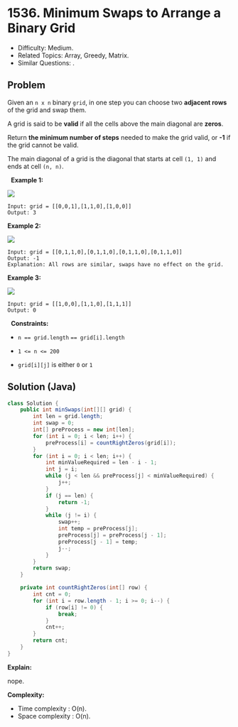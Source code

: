 # 1536. Minimum Swaps to Arrange a Binary Grid

- Difficulty: Medium.
- Related Topics: Array, Greedy, Matrix.
- Similar Questions: .

## Problem

Given an ```n x n``` binary ```grid```, in one step you can choose two **adjacent rows** of the grid and swap them.

A grid is said to be **valid** if all the cells above the main diagonal are **zeros**.

Return **the minimum number of steps** needed to make the grid valid, or **-1** if the grid cannot be valid.

The main diagonal of a grid is the diagonal that starts at cell ```(1, 1)``` and ends at cell ```(n, n)```.

 
**Example 1:**

![](https://assets.leetcode.com/uploads/2020/07/28/fw.jpg)

```
Input: grid = [[0,0,1],[1,1,0],[1,0,0]]
Output: 3
```

**Example 2:**

![](https://assets.leetcode.com/uploads/2020/07/16/e2.jpg)

```
Input: grid = [[0,1,1,0],[0,1,1,0],[0,1,1,0],[0,1,1,0]]
Output: -1
Explanation: All rows are similar, swaps have no effect on the grid.
```

**Example 3:**

![](https://assets.leetcode.com/uploads/2020/07/16/e3.jpg)

```
Input: grid = [[1,0,0],[1,1,0],[1,1,1]]
Output: 0
```

 
**Constraints:**


	
- ```n == grid.length``` ```== grid[i].length```
	
- ```1 <= n <= 200```
	
- ```grid[i][j]``` is either ```0``` or ```1```



## Solution (Java)

```java
class Solution {
    public int minSwaps(int[][] grid) {
        int len = grid.length;
        int swap = 0;
        int[] preProcess = new int[len];
        for (int i = 0; i < len; i++) {
            preProcess[i] = countRightZeros(grid[i]);
        }
        for (int i = 0; i < len; i++) {
            int minValueRequired = len - i - 1;
            int j = i;
            while (j < len && preProcess[j] < minValueRequired) {
                j++;
            }
            if (j == len) {
                return -1;
            }
            while (j != i) {
                swap++;
                int temp = preProcess[j];
                preProcess[j] = preProcess[j - 1];
                preProcess[j - 1] = temp;
                j--;
            }
        }
        return swap;
    }

    private int countRightZeros(int[] row) {
        int cnt = 0;
        for (int i = row.length - 1; i >= 0; i--) {
            if (row[i] != 0) {
                break;
            }
            cnt++;
        }
        return cnt;
    }
}
```

**Explain:**

nope.

**Complexity:**

* Time complexity : O(n).
* Space complexity : O(n).
